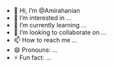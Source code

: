 - 👋 Hi, I’m @Amirahanian
- 👀 I’m interested in ...
- 🌱 I’m currently learning ...
- 💞️ I’m looking to collaborate on ...
- 📫 How to reach me ...
- 😄 Pronouns: ...
- ⚡ Fun fact: ...

<!---
Amirahanian/Amirahanian is a ✨ special ✨ repository because its `README.md` (this file) appears on your GitHub profile.
You can click the Preview link to take a look at your changes.
--->
